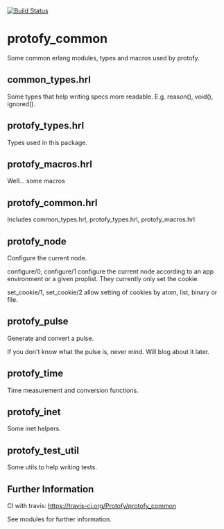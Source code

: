 [![Build Status](https://travis-ci.org/protofy/erl_protofy_common.svg)](https://travis-ci.org/protofy/erl_protofy_common)

protofy_common
==============

Some common erlang modules, types and macros used by protofy.

common_types.hrl
-----------------
Some types that help writing specs more readable. E.g. reason(), void(), ignored().


protofy_types.hrl
-----------------
Types used in this package.


protofy_macros.hrl
------------------
Well... some macros


protofy_common.hrl
------------------
Includes common_types.hrl, protofy_types.hrl, protofy_macros.hrl 


protofy_node
------------
Configure the current node.

configure/0, configure/1 configure the current node according to an app environment or a given proplist. They currently only set the cookie.

set_cookie/1, set_cookie/2 allow setting of cookies by atom, list, binary or file.


protofy_pulse
-------------
Generate and convert a pulse.

If you don't know what the pulse is, never mind. Will blog about it later.


protofy_time
------------
Time measurement and conversion functions.


protofy_inet
------------
Some inet helpers.


protofy_test_util
-----------------
Some utils to help writing tests.


Further Information
--------------------
CI with travis: https://travis-ci.org/Protofy/protofy_common

See modules for further information.

